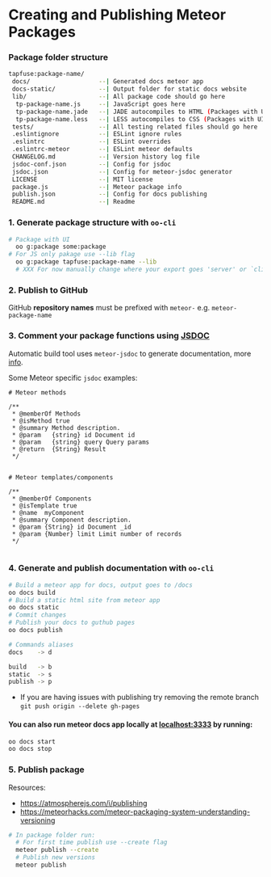 # Creating and Publishing Meteor Packages

### Package folder structure
```sh
tapfuse:package-name/
 docs/                   --| Generated docs meteor app
 docs-static/            --| Output folder for static docs website
 lib/                    --| All package code should go here
  tp-package-name.js     --| JavaScript goes here
  tp-package-name.jade   --| JADE autocompiles to HTML (Packages with UI only)
  tp-package-name.less   --| LESS autocompiles to CSS (Packages with UI only)
 tests/                  --| All testing related files should go here
 .eslintignore           --| ESLint ignore rules
 .eslintrc               --| ESLint overrides
 .eslintrc-meteor        --| ESLint meteor defaults
 CHANGELOG.md            --| Version history log file
 jsdoc-conf.json         --| Config for jsdoc
 jsdoc.json              --| Config for meteor-jsdoc generator
 LICENSE                 --| MIT license
 package.js              --| Meteor package info
 publish.json            --| Config for docs publishing
 README.md               --| Readme
```

### 1. Generate package structure with `oo-cli`
```sh
# Package with UI
  oo g:package some:package
# For JS only pakage use --lib flag
  oo g:package tapfuse:package-name --lib
  # XXX For now manually change where your export goes 'server' or `client`
```

### 2. Publish to GitHub

GitHub **repository names** must be prefixed with `meteor-` e.g. `meteor-package-name`

### 3. Comment your package functions using [JSDOC](http://usejsdoc.org)
Automatic build tool uses `meteor-jsdoc` to generate documentation, more [info](https://www.npmjs.com/package/meteor-jsdoc).

Some Meteor specific `jsdoc` examples:
```
# Meteor methods

/**
 * @memberOf Methods
 * @isMethod true
 * @summary Method description.
 * @param   {string} id Document id
 * @param   {string} query Query params
 * @return  {String} Result
 */
   
```
```
# Meteor templates/components

/**
 * @memberOf Components
 * @isTemplate true
 * @name  myComponent
 * @summary Component description.
 * @param {String} id Document _id
 * @param {Number} limit Limit number of records
 */
   
```

### 4. Generate and publish documentation with `oo-cli`
```sh
# Build a meteor app for docs, output goes to /docs
oo docs build
# Build a static html site from meteor app
oo docs static
# Commit changes
# Publish your docs to guthub pages
oo docs publish

# Commands aliases
docs    -> d

build   -> b
static  -> s
publish -> p
```
  * If you are having issues with publishing try removing the remote branch `git push origin --delete gh-pages`

#### You can also run meteor docs app locally at [localhost:3333](http://localhost:3333) by running:
```sh
oo docs start
oo docs stop
```

### 5. Publish package
Resources:
  * https://atmospherejs.com/i/publishing
  * https://meteorhacks.com/meteor-packaging-system-understanding-versioning
```sh
# In package folder run:
  # For first time publish use --create flag
  meteor publish --create
  # Publish new versions
  meteor publish
```